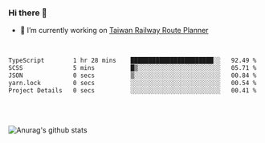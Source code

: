 ### Hi there 👋

- 🔭 I’m currently working on [Taiwan Railway Route Planner](https://github.com/Taiwan-Railway-Route-Planner)

<br/>

<!--START_SECTION:waka-->

```txt
TypeScript        1 hr 28 mins    ███████████████████████░░   92.49 %
SCSS              5 mins          █▒░░░░░░░░░░░░░░░░░░░░░░░   05.71 %
JSON              0 secs          ▒░░░░░░░░░░░░░░░░░░░░░░░░   00.84 %
yarn.lock         0 secs          ░░░░░░░░░░░░░░░░░░░░░░░░░   00.54 %
Project Details   0 secs          ░░░░░░░░░░░░░░░░░░░░░░░░░   00.41 %
```

<!--END_SECTION:waka-->

<br/>
<br/>

![Anurag's github stats](https://github-readme-stats.vercel.app/api?username=DepickereSven&show_icons=true&theme=tokyonight)



<!--
**DepickereSven/DepickereSven** is a ✨ _special_ ✨ repository because its `README.md` (this file) appears on your GitHub profile.

Here are some ideas to get you started:

- 🔭 I’m currently working on ...
- 🌱 I’m currently learning ...
- 👯 I’m looking to collaborate on ...
- 🤔 I’m looking for help with ...
- 💬 Ask me about ...
- 📫 How to reach me: ...
- 😄 Pronouns: ...
- ⚡ Fun fact: ...
-->
